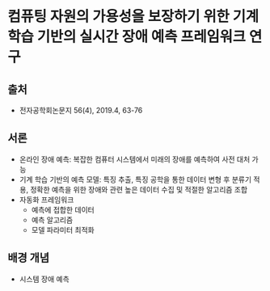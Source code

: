 컴퓨팅 자원의 가용성을 보장하기 위한 기계 학습 기반의 실시간 장애 예측 프레임워크 연구
===============================================================================
출처
----
* 전자공학회논문지 56(4), 2019.4, 63-76

서론
----
* 온라인 장애 예측: 복잡한 컴퓨터 시스템에서 미래의 장애를 예측하여 사전 대처 가능
* 기계 학습 기반의 예측 모델: 특징 추출, 특징 공학을 통한 데이터 변형 후 분류기 적용, 정확한 예측을 위한 장애와 관련 높은 데이터 수집 및 적절한 알고리즘 조합
* 자동화 프레임워크 
    * 예측에 접합한 데이터
    * 예측 알고리즘
    * 모델 파라미터 최적화

배경 개념
--------------
* 시스템 장애 예측
> 
